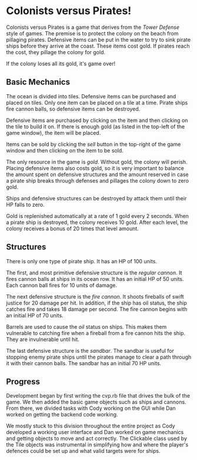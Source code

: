 Colonists versus Pirates!
=========================

Colonists versus Pirates is a game that derives from the _Tower Defense_ 
style of games. The premise is to protect the colony on the beach from 
pillaging pirates. Defensive items can be put in the water to try to 
sink pirate ships before they arrive at the coast. These items cost 
gold. If pirates reach the cost, they pillage the colony for gold.

If the colony loses all its gold, it's game over! 

Basic Mechanics
---------------

The ocean is divided into tiles. Defensive items can be purchased and placed
on tiles. Only one item can be placed on a tile at a time. Pirate ships fire 
cannon balls, so defensive items can be destroyed.

Defensive items are purchased by clicking on the item and then clicking on the
tile to build it on. If there is enough gold (as listed in the top-left of the 
game window), the item will be placed.

Items can be sold by clicking the *sell* button in the top-right of the game
window and then clicking on the item to be sold.

The only resource in the game is _gold_. Without gold, the colony will perish.
Placing defensive items also costs gold, so it is very important to balance the
amount spent on defensive structures and the amount reserved in case a pirate 
ship breaks through defenses and pillages the colony down to zero gold.

Ships and defensive structures can be destroyed by attack them until their HP 
falls to zero. 

Gold is replenished automatically at a rate of 1 gold every 2 seconds. When a 
pirate ship is destroyed, the colony receives 10 gold. After each level, the 
colony receives a bonus of 20 times that level amount. 

Structures
--------------------

There is only one type of pirate ship. It has an HP of 100 units.

The first, and most primitive defensive structure is the *regular cannon*. It 
fires cannon balls at ships in its ocean row. It has an initial HP of 50 units.
Each cannon ball fires for 10 units of damage.

The next defensive structure is the *fire cannon*. It shoots fireballs of swift
justice for 20 damage per hit. In addition, if the ship has oil status, the 
ship catches fire and takes 18 damage per second. The fire cannon begins with 
an initial HP of 70 units.

Barrels are used to cause the *oil* status on ships. This makes them vulnerable
to catching fire when a fireball from a fire cannon hits the ship. They are 
invulnerable until hit.

The last defensive structure is the *sandbar*. The sandbar is useful for 
stopping enemy pirate ships until the pirates manage to clear a path through
it with their cannon balls. The sandbar has an initial 70 HP units.

Progress
-------------------------
Development began by first writing the cvp.rb file that drives the bulk of the game. We then added the basic game objects such as ships and cannons. From there, we divided tasks with Cody working on the GUI while Dan worked on getting the backend code working.

We mostly stuck to this division throughout the entire project as Cody developed a working user interface and Dan worked on game mechanics and getting objects to move and act correctly. The Clickable class used by the Tile objects was instrumental in simplifying how and where the player's defences could be set up and what valid targets were for ships.
